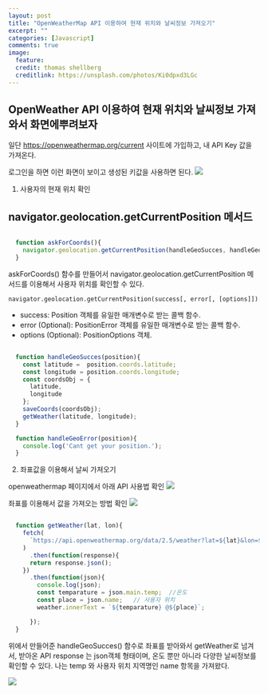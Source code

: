 ```yaml
---
layout: post
title: "OpenWeatherMap API 이용하여 현재 위치와 날씨정보 가져오기"
excerpt: ""
categories: [Javascript]
comments: true
image:
  feature:
  credit: thomas shellberg
  creditlink: https://unsplash.com/photos/Ki0dpxd3LGc
---
```



## OpenWeather API 이용하여 현재 위치와 날씨정보 가져와서 화면에뿌려보자

일단 https://openweathermap.org/current 사이트에 가입하고,
내 API Key 값을 가져온다.

로그인을 하면 이런 화면이 보이고 생성된 키값을 사용하면 된다.
<img src="https://miro.medium.com/max/2712/1*iZjgsfeaHEXoiVRfgFjpzA.png" />


1. 사용자의 현재 위치 확인
## navigator.geolocation.getCurrentPosition 메서드

```javascript

  function askForCoords(){
    navigator.geolocation.getCurrentPosition(handleGeoSucces, handleGeoError);
  }

```
askForCoords() 함수를 만들어서
navigator.geolocation.getCurrentPosition 메서드를 이용해서 사용자 위치를 확인할 수 있다.

`navigator.geolocation.getCurrentPosition(success[, error[, [options]])`

- success: Position 객체를 유일한 매개변수로 받는 콜백 함수.
- error (Optional): PositionError 객체를 유일한 매개변수로 받는 콜백 함수.
- options (Optional): PositionOptions 객체.


```javascript

  function handleGeoSucces(position){
    const latitude =  position.coords.latitude;
    const longitude = position.coords.longitude;
    const coordsObj = {
      latitude,
      longitude
    };
    saveCoords(coordsObj);
    getWeather(latitude, longitude);
  }

  function handleGeoError(position){
    console.log('Cant get your position.');
  }

```

2. 좌표값을 이용해서 날씨 가져오기

openweathermap 페이지에서 아래 API 사용법 확인
<img src="https://miro.medium.com/max/3012/1*KbhROEwz6OCRyVHPIiwQ-Q.png" />

좌표를 이용해서 값을 가져오는 방법 확인
<img src="https://miro.medium.com/max/1976/1*Qky0NPHaWiNRK76Eqo_yHg.png" />



```javascript

  function getWeather(lat, lon){
    fetch(
      `https://api.openweathermap.org/data/2.5/weather?lat=${lat}&lon=${lon}&appid=${API_KEY}&units=metric`
    )
      .then(function(response){
      return response.json();
    })
      .then(function(json){
        console.log(json);
        const temparature = json.main.temp;  //온도
        const place = json.name;   // 사용자 위치
        weather.innerText = `${temparature} @${place}`;

      });
  }

```

위에서 만들어준 handleGeoSucces() 함수로 좌표를 받아와서 getWeather로 넘겨서,
받아온 API response 는 json객체 형태이며, 온도 뿐만 아니라 다양한 날씨정보를 확인할 수 있다.
나는 temp 와 사용자 위치 지역명인 name 항목을 가져왔다.

<img src="https://miro.medium.com/max/2332/1*_sAVAeD7NySLSPu6pFQB5g.png" />
